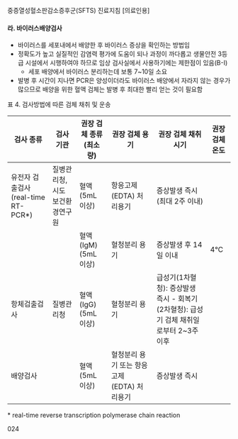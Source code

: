 중증열성혈소판감소증후군(SFTS) 진료지침 [의료인용]

#### 라. 바이러스배양검사
- 바이러스를 세포내에서 배양한 후 바이러스 증상을 확인하는 방법임
- 정확도가 높고 실질적인 감염력 평가에 도움이 되나 과정이 까다롭고 생물안전 3등급 시설에서 시행하여야 하므로 임상 검사실에서 사용하기에는 제한점이 있음(B-I)
    * 세포 배양에서 바이러스 분리하는데 보통 7~10일 소요
- 발병 후 시간이 지나면 PCR은 양성이더라도 바이러스 배양에서 자라지 않는 경우가 많으므로 배양을 위한 혈액 검체는 발병 후 최대한 빨리 얻는 것이 필요함

표 4. 검사방법에 따른 검체 채취 및 운송

| 검사 종류 | 검사 기관 | 권장 검체 종류 (최소량) | 권장 검체 용기 | 권장 검체 채취시기 | 권장 검체 온도 |
|---|---|---|---|---|---|
| 유전자 검출검사 (real-time RT-PCR\*) | 질병관리청, 시도 보건환경연구원 | 혈액 (5mL 이상) | 항응고제 (EDTA) 처리용기 | 증상발생 즉시 (최대 2주 이내) | |
| | | 혈액(IgM) (5mL 이상) | 혈청분리 용기 | 증상발생 후 14일 이내 | 4°C |
| 항체검출검사 | 질병관리청 | 혈액(IgG) (5mL 이상) | 혈청분리 용기 | 급성기(1차혈청): 증상발생 즉시 - 회복기(2차혈청): 급성기 검체 채취일로부터 2~3주 이후 | |
| 배양검사 | | 혈액 (5mL 이상) | 혈청분리 용기 또는 항응고제 (EDTA) 처리용기 | 증상발생 즉시 | |

\* real-time reverse transcription polymerase chain reaction

<PAGE>024